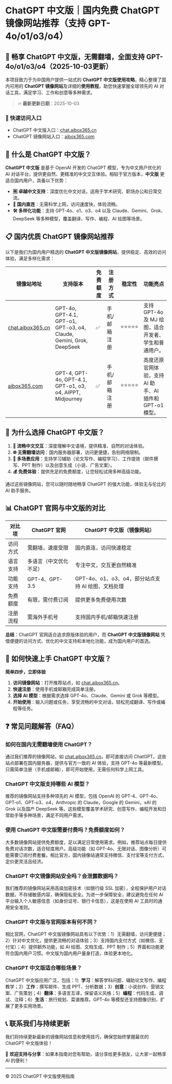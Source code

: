 # ChatGPT 中文版｜国内免费 ChatGPT 镜像网站推荐（支持 GPT-4o/o1/o3/o4）

## 📢 畅享 ChatGPT 中文版，无需翻墙，全面支持 GPT-4o/o1/o3/o4（2025-10-03更新）

本项目致力于为中国用户提供一站式的 **ChatGPT 中文版使用攻略**，精心整理了国内可用的 **ChatGPT 镜像网站**及详细的**使用教程**，助您快速掌握全球领先的 AI 对话工具，满足学习、工作和创意等多种需求。

> 🔥 **最新更新日期**：2025-10-03

### 🚀 快速访问入口

- ChatGPT 中文版入口：[chat.aibox365.cn](https://chat.aibox365.cn)  
- ChatGPT 镜像网站入口：[aibox365.com](https://aibox365.com)

## 🤔 什么是 ChatGPT 中文版？

**ChatGPT 中文版** 是基于 OpenAI 开发的 ChatGPT 模型，专为中文用户优化的 AI 对话平台，提供更自然、更精准的中文交互体验。相较于官方版本，**中文版** 更适合国内用户，具备以下优势：

- **🈶 卓越中文支持**：深度优化中文对话，适用于学术研究、职场办公和日常交流。  
- **🚀 国内直连**：无需科学上网，访问速度快，体验流畅。  
- **🛠️ 多样化功能**：支持 GPT-4o、o1、o3、o4 以及 Claude、Gemini、Grok、DeepSeek 等多种模型，覆盖翻译、写作、编程、AI 绘图等场景。

## 📋 国内优质 ChatGPT 镜像网站推荐

以下是我们为国内用户精选的 **ChatGPT 中文版镜像网站**，提供稳定、高效的访问体验，满足多样化需求：

| 镜像站地址 | 支持版本 | 免费额度 | 注册方式 | 稳定性 | 功能亮点 |
|------------|----------|----------|----------|--------|----------|
| [chat.aibox365.cn](https://chat.aibox365.cn) | GPT-4o, GPT-4.1, GPT-o1, GPT-o3, o4, Claude, Gemini, Grok, DeepSeek | ✅ | 手机/邮箱注册 | ⭐⭐⭐⭐⭐ | 支持 GPT-4o 及 MJ 绘图，适合开发者、学生和普通用户。 |
| [aibox365.com](https://aibox365.com) | GPT-4, GPT-4o, GPT-4.1, GPT-o1, o3, o4, AIPPT, Midjourney | ✅ | 手机/邮箱注册 | ⭐⭐⭐⭐⭐ | 高度还原官网体验，支持 AI 助手、AI 插件和 GPT-o1 模型。 |

## 🌟 为什么选择 ChatGPT 中文版？

1. **📝 流畅中文交互**：深度理解中文语境，提供精准、自然的对话体验。  
2. **🌐 无需翻墙访问**：国内服务器部署，访问更便捷，告别网络限制。  
3. **🎯 多场景应用**：支持学习辅助（论文写作、编程学习）、工作提效（邮件撰写、PPT 制作）以及创意生成（小说、广告文案）。  
4. **💰 免费体验**：提供充足的免费额度，让您轻松试用多种高级功能。

通过这些镜像网站，您可以随时随地畅享 ChatGPT 的强大功能，体验无与伦比的 AI 助手服务。

## 📊 ChatGPT 官网与中文版的对比

| 对比项 | ChatGPT 官网 | ChatGPT 中文版（镜像网站） |
|--------|--------------|----------------------------|
| 访问方式 | 需翻墙，速度受限 | 国内直连，访问快速稳定 |
| 语言支持 | 多语言（中文优化不足） | 专注中文，交互更自然精准 |
| 功能支持 | GPT-4、GPT-3.5 | GPT-4o、o1、o3、o4，部分站点支持 AI 绘图、文档处理 |
| 免费额度 | 有限，需付费订阅 | 提供更多免费使用次数 |
| 注册流程 | 需海外手机号 | 支持国内手机/邮箱快速注册 |

**总结**：ChatGPT 官网适合追求原版体验的用户，而 **ChatGPT 中文版镜像网站** 凭借便捷的访问方式、优化的中文支持和本地化功能，成为国内用户的首选。

## 📝 如何快速上手 ChatGPT 中文版？

**简单四步，立即体验**

1. **访问镜像网站**：打开推荐站点，如 [chat.aibox365.cn](https://chat.aibox365.cn)。  
2. **快速注册**：使用手机或邮箱完成简单注册。  
3. **选择 AI 模型**：根据需求选择 GPT-4o、Claude、Gemini 或 Grok 等模型。  
4. **开始使用**：输入问题或任务，享受流畅的中文对话，轻松完成翻译、写作或编程等任务。

## ❓ 常见问题解答（FAQ）

### 如何在国内无需翻墙使用 ChatGPT？

通过我们推荐的镜像网站，如 [chat.aibox365.cn](https://chat.aibox365.cn)，即可直接访问 ChatGPT。这些站点部署在国内服务器，提供与官方一致的 AI 体验，支持 GPT-4o 等最新模型。只需简单注册（手机或邮箱），即可开始使用，无需任何科学上网工具。

### ChatGPT 中文版支持哪些 AI 模型？

推荐的镜像网站支持多种领先的 AI 模型，包括 OpenAI 的 GPT-4、GPT-4o、GPT-o1、GPT-o3、o4，Anthropic 的 Claude，Google 的 Gemini，xAI 的 Grok 以及国产 DeepSeek 等。这些模型覆盖学术研究、创意写作、编程开发和日常助手等多种场景，满足不同用户需求。

### 使用 ChatGPT 中文版需要付费吗？免费额度如何？

大多数镜像网站提供免费额度，足以满足日常使用需求。例如，推荐站点每日提供免费对话次数，适合轻度用户。高级功能（如 GPT-4o、无限对话、图像分析）可能需要订阅付费套餐。相比官方，国内镜像站通常支持微信、支付宝等支付方式，定价更灵活且经济。

### ChatGPT 中文镜像网站安全吗？会泄露数据吗？

我们推荐的镜像网站采用高级加密技术（如银行级 SSL 加密），全程保护用户对话数据，不存储敏感内容，确保隐私安全。为进一步保障安全，建议避免在任何 AI 平台输入个人敏感信息（如身份证号、银行卡信息），这是在使用 AI 工具时的通用安全准则。

### ChatGPT 中文版与官网版本有何不同？

相比官网，ChatGPT 中文版镜像网站具有以下优势：1）无需翻墙，访问更便捷；2）针对中文优化，提供更流畅的对话体验；3）支持国内支付方式（如微信、支付宝）；4）提供额外功能，如 AI 绘图、文档生成、PPT 制作；5）界面和功能更符合国内用户习惯。中文版为国内用户量身打造，体验更本地化。

### ChatGPT 中文版适合哪些场景？

ChatGPT 中文版应用广泛，包括：1）**学习**：解答学科问题、辅助论文写作、编程教学；2）**工作**：撰写邮件、生成 PPT、分析数据；3）**创意**：小说创作、营销文案、广告策划；4）**翻译**：多语言互译，保留语义风格；5）**编程**：代码生成、调试、注释；6）**生活**：旅行规划、菜谱推荐。GPT-4o 等模型还支持图像识别，扩展了更多实用场景。

## 📞 联系我们与持续更新

我们将持续更新最新的镜像网站信息和使用技巧，确保您始终掌握最优的 ChatGPT 中文版体验！

🌟 **欢迎支持与分享**：如果本指南对您有帮助，请分享给更多朋友，让大家一起畅享 AI 的便利！

---

© 2025 ChatGPT 中文版使用指南
